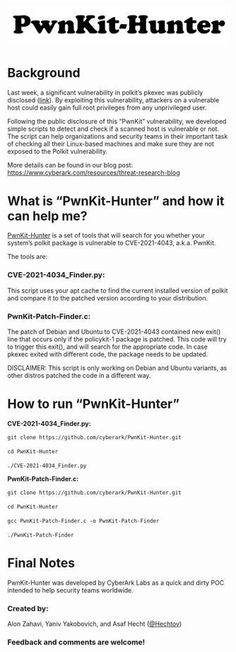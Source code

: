 <p align="center">
  <img src="https://github.com/Hechtov/Photos/blob/master/PwnKit-Hunter/PwnKit-Hunter%20logo1.png">
</p>
  
# Background

Last week, a significant vulnerability in polkit’s pkexec was publicly disclosed ([link](https://blog.qualys.com/vulnerabilities-threat-research/2022/01/25/pwnkit-local-privilege-escalation-vulnerability-discovered-in-polkits-pkexec-cve-2021-4034)). By exploiting this vulnerability, attackers on a vulnerable host could easily gain full root privileges from any unprivileged user.

Following the public disclosure of this “PwnKit” vulnerability, we developed simple scripts to detect and check if a scanned host is vulnerable or not. The script can help organizations and security teams in their important task of checking all their Linux-based machines and make sure they are not exposed to the Polkit vulnerability.

More details can be found in our blog post:  
https://www.cyberark.com/resources/threat-research-blog


# What is “PwnKit-Hunter” and how it can help me?

[PwnKit-Hunter](https://github.com/cyberark/PwnKit-Hunter) is a set of tools that will search for you whether your system’s polkit package is vulnerable to CVE-2021-4043, a.k.a. PwnKit.
  
The tools are:
  
### CVE-2021-4034_Finder.py:

This script uses your apt cache to find the current installed version of polkit and compare it to the patched version according to your distribution.

### PwnKit-Patch-Finder.c:

The patch of Debian and Ubuntu to CVE-2021-4043 contained new exit() line that occurs only if the policykit-1 package is patched. This code will try to trigger this exit(), and will search for the appropriate code. In case pkexec exited with different code, the package needs to be updated.

DISCLAIMER: This script is only working on Debian and Ubuntu variants, as other distros patched the code in a different way.


# How to run “PwnKit-Hunter”

**CVE-2021-4034_Finder.py:**

```
git clone https://github.com/cyberark/PwnKit-Hunter.git

cd PwnKit-Hunter

./CVE-2021-4034_Finder.py
```
  
**PwnKit-Patch-Finder.c:**

```
git clone https://github.com/cyberark/PwnKit-Hunter.git

cd PwnKit-Hunter

gcc PwnKit-Patch-Finder.c -o PwnKit-Patch-Finder

./PwnKit-Patch-Finder
```
  
# Final Notes
PwnKit-Hunter was developed by CyberArk Labs as a quick and dirty POC intended to help security teams worldwide.  
    
### Created by:  
Alon Zahavi, Yaniv Yakobovich, and Asaf Hecht ([@Hechtov](https://twitter.com/Hechtov))  
  
### Feedback and comments are welcome!  


